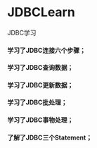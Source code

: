 # JDBCLearn
JDBC学习
#### 学习了JDBC连接六个步骤；
#### 学习了JDBC查询数据；
#### 学习了JDBC更新数据；
#### 学习了JDBC批处理；
#### 学习了JDBC事物处理；
#### 了解了JDBC三个Statement；
